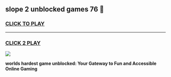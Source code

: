
## slope 2 unblocked games 76 👋
<h3>
<a href="https://premium.freeplayer.one?title=slope_2_unblocked_games_76&ref=13F">CLICK TO PLAY</a></h3>
<hr>

<h3>
<a href="https://premium.freeplayer.one?title=slope_2_unblocked_games_76&ref=13F">CLICK 2 PLAY</a>
  
</h3>

<a href="https://premium.freeplayer.one?title=slope_2_unblocked_games_76&ref=12F/"><img src="https://clearcache.store/games.png"></a>


**worlds hardest game unblocked: Your Gateway to Fun and Accessible Online Gaming**

